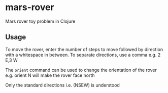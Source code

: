 # mars-rover

Mars rover toy problem in Clojure

## Usage

To move the rover, enter the number of steps to move followed by direction with a whitespace in between. To separate directions, use a comma 
e.g. 2 E,3 W

The `orient` command can be used to change the orientation of the rover 
e.g. orient N will make the rover face north

Only the standard directions i.e. (NSEW) is understood
